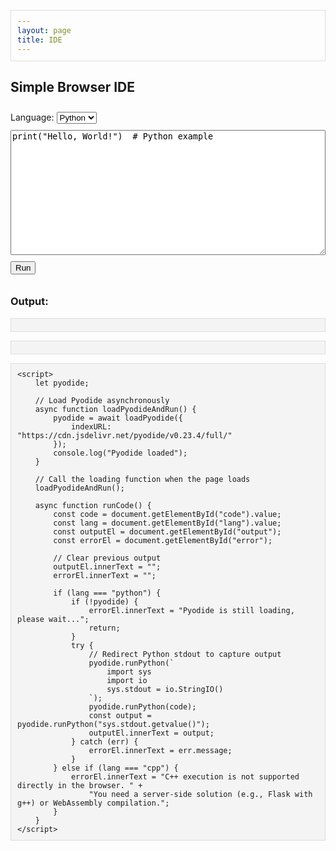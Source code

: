```yaml
---
layout: page
title: IDE
---
```


<head>
    <meta charset="UTF-8">
    <meta name="viewport" content="width=device-width, initial-scale=1.0">
    <title>Simple Browser IDE</title>
    <style>
        textarea { width: 100%; height: 200px; font-family: monospace; }
        pre { background: #f4f4f4; padding: 10px; border: 1px solid #ddd; }
        .error { color: red; }
        select, button { margin: 10px 0; }
    </style>
    <!-- Load Pyodide for Python execution -->
    <script src="https://cdn.jsdelivr.net/pyodide/v0.23.4/full/pyodide.js"></script>
</head>
<body>
    <h2>Simple Browser IDE</h2>
    <label for="lang">Language:</label>
    <select id="lang">
        <option value="python">Python</option>
        <option value="cpp">C++</option>
    </select>
    <br>
    <textarea id="code" placeholder="Write your code here...">
print("Hello, World!")  # Python example
    </textarea>
    <br>
    <button onclick="runCode()">Run</button>
    <h3>Output:</h3>
    <pre id="output"></pre>
    <pre id="error" class="error"></pre>

    <script>
        let pyodide;

        // Load Pyodide asynchronously
        async function loadPyodideAndRun() {
            pyodide = await loadPyodide({
                indexURL: "https://cdn.jsdelivr.net/pyodide/v0.23.4/full/"
            });
            console.log("Pyodide loaded");
        }

        // Call the loading function when the page loads
        loadPyodideAndRun();

        async function runCode() {
            const code = document.getElementById("code").value;
            const lang = document.getElementById("lang").value;
            const outputEl = document.getElementById("output");
            const errorEl = document.getElementById("error");

            // Clear previous output
            outputEl.innerText = "";
            errorEl.innerText = "";

            if (lang === "python") {
                if (!pyodide) {
                    errorEl.innerText = "Pyodide is still loading, please wait...";
                    return;
                }
                try {
                    // Redirect Python stdout to capture output
                    pyodide.runPython(`
                        import sys
                        import io
                        sys.stdout = io.StringIO()
                    `);
                    pyodide.runPython(code);
                    const output = pyodide.runPython("sys.stdout.getvalue()");
                    outputEl.innerText = output;
                } catch (err) {
                    errorEl.innerText = err.message;
                }
            } else if (lang === "cpp") {
                errorEl.innerText = "C++ execution is not supported directly in the browser. " +
                    "You need a server-side solution (e.g., Flask with g++) or WebAssembly compilation.";
            }
        }
    </script>
</body>